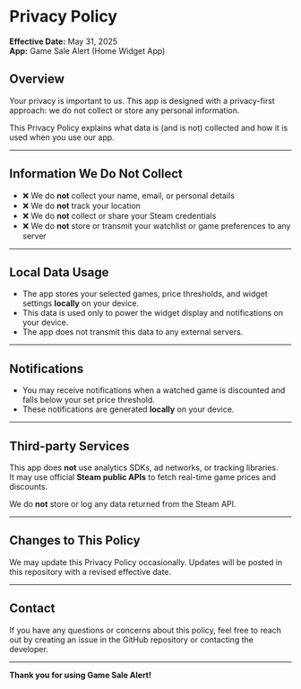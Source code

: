 # Privacy Policy

**Effective Date:** May 31, 2025  
**App:** Game Sale Alert (Home Widget App)

## Overview

Your privacy is important to us. This app is designed with a privacy-first approach: we do not collect or store any personal information.

This Privacy Policy explains what data is (and is not) collected and how it is used when you use our app.

---

## Information We Do **Not** Collect

- ❌ We do **not** collect your name, email, or personal details
- ❌ We do **not** track your location
- ❌ We do **not** collect or share your Steam credentials
- ❌ We do **not** store or transmit your watchlist or game preferences to any server

---

## Local Data Usage

- The app stores your selected games, price thresholds, and widget settings **locally** on your device.
- This data is used only to power the widget display and notifications on your device.
- The app does not transmit this data to any external servers.

---

## Notifications

- You may receive notifications when a watched game is discounted and falls below your set price threshold.
- These notifications are generated **locally** on your device.

---

## Third-party Services

This app does **not** use analytics SDKs, ad networks, or tracking libraries.  
It may use official **Steam public APIs** to fetch real-time game prices and discounts.

We do **not** store or log any data returned from the Steam API.

---

## Changes to This Policy

We may update this Privacy Policy occasionally. Updates will be posted in this repository with a revised effective date.

---

## Contact

If you have any questions or concerns about this policy, feel free to reach out by creating an issue in the GitHub repository or contacting the developer.

---

**Thank you for using Game Sale Alert!**
